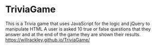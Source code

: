 # TriviaGame
This is a Trivia game that uses JavaScript for the logic and jQuery to manipulate HTML
A user is asked 10 true or false questions that they answer and at the end of the game they are shown their results.
https://willrackley.github.io/TriviaGame/
